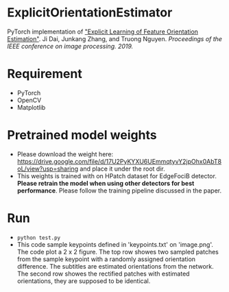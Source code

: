 # ExplicitOrientationEstimator
PyTorch implementation of ["Explicit Learning of Feature Orientation Estimation"](https://ieeexplore.ieee.org/document/8803644). Ji Dai, Junkang Zhang, and Truong Nguyen. *Proceedings of the IEEE conference on image processing. 2019.*

# Requirement
- PyTorch
- OpenCV
- Matplotlib

# Pretrained model weights
- Please download the weight here: https://drive.google.com/file/d/17U2PyKYXU6UEmmqtyvY2jpOhx0AbT8oL/view?usp=sharing and place it under the root dir.
- This weights is trained with on HPatch dataset for EdgeFociB detector. **Please retrain the model when using other detectors for best performance**. Please follow the training pipeline discussed in the paper.

# Run
- `python test.py`
- This code sample keypoints defined in 'keypoints.txt' on 'image.png'. The code plot a 2 x 2 figure. The top row showes two sampled patches from the sample keypoint with a randomly assigned orientation difference. The subtitles are estimated orientations from the network. The second row showes the rectified patches with estimated orientations, they are supposed to be identical.
